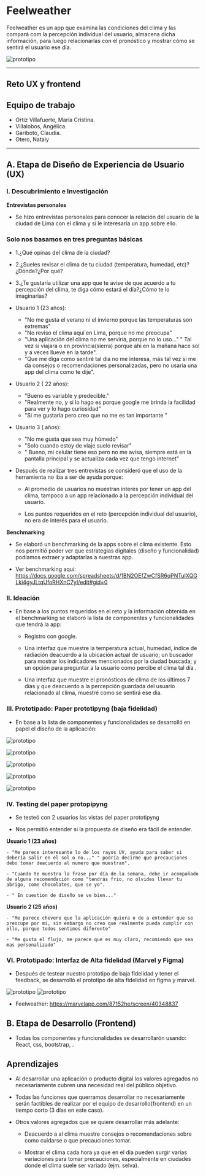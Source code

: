 # Feelweather

Feelweather es un app que examina las condiciones del clima y las compará com la percepción individual del usuario, almacena dicha información, para luego relacionarlas con el pronóstico y mostrar cómo se sentirá el usuario ese día.

 ![prototipo](src/assets/images/registro.png)
 
***
## Reto UX y frontend
## Equipo de trabajo

+ Ortiz Villafuerte, María Cristina.
+ Villalobos, Angélica.
+ Gariboto, Claudia.
+ Otero, Nataly

***

## A. Etapa de Diseño de Experiencia de Usuario (UX)

### I. Descubrimiento e Investigación

**Entrevistas personales**

-	Se hizo entrevistas personales para conocer la relación del usuario de la ciudad de Lima con el clima y si le interesaría un app sobre ello.

### Solo nos basamos en tres preguntas básicas

- 1.¿Qué opinas del clima de la ciudad?
- 2.¿Sueles revisar el clima de tu ciudad (temperatura, humedad, etc)?¿Dónde?¿Por qué?
- 3.¿Te gustaría utilizar una app que te avise de que acuerdo a tu percepción del clima, te diga cómo estará el día?¿Cómo te lo imaginarias?


- Usuario 1 (23 años):

   - "No me gusta el verano ni el invierno porque las temperaturas son extremas"
   - "No reviso el clima aquí en Lima, porque no me preocupa"
   - "Una aplicación del clima no me serviría, porque no lo uso..." " Tal vez si viajara o en provincia(sierra) porque ahi en la mañana hace sol y a veces llueve en la tarde".
   - "Que me diga como sentiré tal día no me interesa, más tal vez si me da consejos o recomendaciones personalizadas, pero no usaria una app del clima como te dije".

-  Usuario 2 ( 22 años):

   - "Bueno es variable y predecible."
   - "Realmente no, y si lo hago es porque google me brinda la facilidad para ver y lo hago curiosidad"
   - "Si me gustaría pero creo que no me es tan importante "
-  Usuario 3 ( años):

   - "No me gusta que sea muy húmedo"
   - "Solo cuando estoy de viaje suelo revisar"
   - " Bueno, mi celular tiene eso pero no me avisa, siempre está en la pantalla principal y se actualiza cada vez que tengo internet"

-	Después de realizar tres entrevistas se consideró que el uso de  la herramienta no iba a ser de ayuda porque:

    - Al promedio de usuarios no muestran interés por tener un app del clima, tampoco a un app relacionado a la percepción individual del usuario.

    - Los puntos requeridos en el reto (percepción individual del usuario), no era de interés para el usuario.

**Benchmarking**

- Se elaboró un benchmarking de la apps sobre el clima existente. Esto nos permitió poder ver que estrategias digitales (diseño y funcionalidad) podíamos extraer y adaptarlas a nuestras app.

- Ver benchmarking aquí: https://docs.google.com/spreadsheets/d/1BN2OEfZwCfSR6qPNTuIXQGLki4gyJLtqUfoRHXnC7yI/edit#gid=0

### II. Ideación

- En base a los puntos requeridos en el reto y la información obtenida en el benchmarking se elaboró la lista de componentes y funcionalidades que tendrá la app:

  -  Registro con google.

  -  Una interfaz que muestre la temperatura actual, humedad, índice de radiación deacuerdo a la ubicación actual de usuario; un buscador para mostrar los indicadores mencionados por la ciudad buscada; y un opción para preguntar a la usuario como percibe el clima tal día .

  - Una interfaz que muestre el pronósticos de clima de los últimos 7 días y que deacuerdo a la percepción guardada del usuario relacionado al clima, muestré como se sentirá ese día.

### III. Prototipado: Paper prototipyng (baja fidelidad)

- En base a la lista de componentes y funcionalidades se desarrolló en papel el diseño de la aplicación:

 ![prototipo](src/assets/images/1.jpg)

 ![prototipo](src/assets/images/2.jpg)

 ![prototipo](src/assets/images/3.jpg)

  ![prototipo](src/assets/images/4.jpg)

   ![prototipo](src/assets/images/5.jpg)


### IV. Testing del paper protopipyng

-	Se testeó con 2 usuarios las vistas del paper prototipyng

-	Nos permitió entender si la propuesta de diseño era fácil de entender.

  **Usuario 1 (23 años)**

    - "Me parece interesante lo de los rayos UV, ayuda para saber si debería salir en el sol o no..." " podría decirme que precauciones debo tomar deacuerdo al numero que muestran".

    - "Cuando te muestra la frase por día de la semana, debe ir acompañado de alguna recomendación como "tendrás frio, no olvides llevar tu abrigo, come chocolates, que se yo".

    - " En cuestion de diseño se ve bien..."

 **Usuario 2 (25 años)**
 
    - "Me parece chevere que la aplicación quiera o de a entender que se preocupe por mi, sin embargo no creo que realmente pueda cumplir con ello, porque todos sentimos diferente"

    - "Me gusta el flujo, me parece que es muy claro, recomiendo que sea mas personalizado"

### VI. Prototipado: Interfaz de Alta fidelidad (Marvel y Figma)

- Después de testear nuestro prototipo de baja fidelidad y tener el feedback, se desarrolló el  prototipo de alta fidelidad en figma y marvel.

 ![prototipo](src/assets/images/registro.png)
 ![prototipo](src/assets/images/vistaprincipal.png)


-  Feelweather:  https://marvelapp.com/87152he/screen/40348837

## B. Etapa de Desarrollo (Frontend)

- Todas los componentes y funcionalidades se desarrollarón usando: React, css, bootstrap, .

## Aprendizajes

- Al desarrollar una aplicación o producto digital los valores agregados no necesariamente cubren una necesidad real del público objetivo.

- Todas las funciones que querramos desarrollar no necesariamente serán factibles de realizar por el equipo de desarrollo(frontend) en un tiempo corto (3 días en este caso).

- Otros valores agregados que se quiere desarrollar más adelante:

  - Deacuerdo a al clima muestre consejos o recomendaciones sobre como cuidarse o que precauciones tomar.

  - Mostrar el clima  cada hora ya que en el día pueden surgir varias variaciones para tomar precauciones, especialmente en ciudades donde el clima suele ser variado (ejm. selva).
